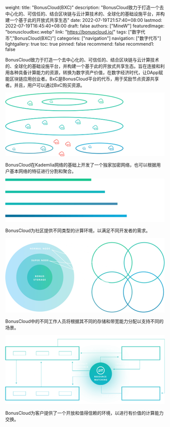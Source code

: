﻿weight: 
title: "BonusCloud(BXC)"
description: "BonusCloud致力于打造一个去中心化的、可信任的、结合区块链与云计算技术的、全球化的基础设施平台，并构建一个基于此的开放式共享生态"
date: 2022-07-19T21:57:40+08:00
lastmod: 2022-07-19T16:45:40+08:00
draft: false
authors: ["MineW"]
featuredImage: "bonuscloudbxc.webp"
link: "https://bonuscloud.io/"
tags: ["数字代币","BonusCloud(BXC)"]
categories: ["navigation"]
navigation: ["数字代币"]
lightgallery: true
toc: true
pinned: false
recommend: false
recommend1: false

BonusCloud致力于打造一个去中心化的、可信任的、结合区块链与云计算技术的、全球化的基础设施平台，并构建一个基于此的开放式共享生态。旨在连接和利用各种具备计算能力的资源，转换为数字资产价值，在数字经济时代，让DApp赋能区块链应用创业者。BxC是BonusCloud平台的代币，用于奖励节点资源共享者。并且，用户可以通过BxC购买资源。

![highlight2.3c933a5e](highlight2.3c933a5e.png)

BonusCloud在Kademlia网络的基础上开发了一个独家加密网络，也可以根据用户基本网络的特征进行分割和聚合。

![highlight3.3387ec0b](highlight3.3387ec0b.png)

BonusCloud为社区提供不同类型的计算环境，以满足不同开发者的需求。

![highlight1_v2.f087d157](highlight1_v2.f087d157.png)

BonusCloud中的不同工作人员将根据其不同的存储和带宽能力分配以支持不同的场景。

![highlight4.ffa55eb9](highlight4.ffa55eb9.png)

BonusCloud为客户提供了一个开放和值得信赖的环境，以进行有价值的计算能力交换。